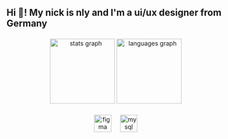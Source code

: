 <h2 align="left">Hi 👋! My nick is nly and I'm a ui/ux designer from Germany</h2>

###

<div align="center">
  <img src="https://github-readme-stats.vercel.app/api?username=223nly&hide_title=false&hide_rank=false&show_icons=true&include_all_commits=true&count_private=true&disable_animations=false&theme=omni&locale=en&hide_border=false" height="150" alt="stats graph"  />
  <img src="https://github-readme-stats.vercel.app/api/top-langs?username=223nly&locale=en&hide_title=false&layout=compact&card_width=320&langs_count=5&theme=omni&hide_border=false" height="150" alt="languages graph"  />
</div>

###

<h3 align="left"></h3>

###

<div align="center">
  <img src="https://skillicons.dev/icons?i=figma" height="40" alt="figma logo"  />
      <img width="12" />
  <img src="https://skillicons.dev/icons?i=mysql" height="40" alt="mysql logo"  />
</div>

###
